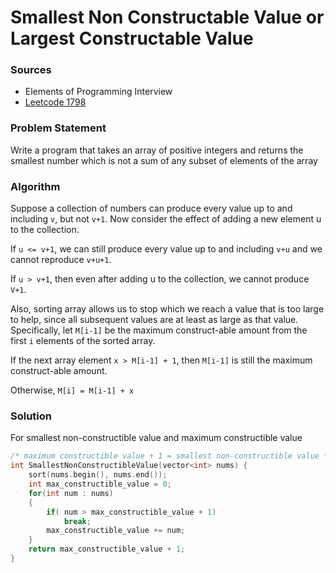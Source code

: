 # Smallest Non Constructable Value or Largest Constructable Value

### Sources

* Elements of Programming Interview
* [Leetcode 1798](smallest-non-construct-able-value.md)

### Problem Statement

Write a program that takes an array of positive integers and returns the smallest number which is not a sum of any subset of elements of the array

### Algorithm

Suppose a collection of numbers can produce every value up to and including `v`, but not `v+1`. Now consider the effect of adding a new element u to the collection.

If `u <= v+1`, we can still produce every value up to and including `v+u` and we cannot reproduce `v+u+1`.

If `u > v+1`, then even after adding u to the collection, we cannot produce `V+1`.

Also, sorting  array allows us to stop which we reach a value that is too large to help, since all subsequent values are at least as large as that value. Specifically, let `M[i-1]` be the maximum construct-able amount from the first `i` elements of the sorted array.

If the next array element `x > M[i-1] + 1`, then `M[i-1]` is still the maximum construct-able amount.

Otherwise, `M[i] = M[i-1] + x`

### Solution

For smallest non-constructible value and maximum constructible value

```cpp
/* maximum constructible value + 1 = smallest non-constructible value */
int SmallestNonConstructibleValue(vector<int> nums) {
    sort(nums.begin(), nums.end());
    int max_constructible_value = 0;
    for(int num : nums)
    {
        if( num > max_constructible_value + 1)
            break;
        max_constructible_value += num;
    }
    return max_constructible_value + 1;
}
```

